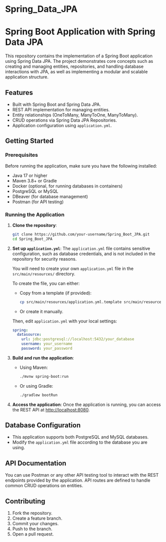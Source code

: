 ﻿# Spring_Data_JPA
# Spring Boot Application with Spring Data JPA

This repository contains the implementation of a Spring Boot application using Spring Data JPA. The project demonstrates core concepts such as creating and managing entities, repositories, and handling database interactions with JPA, as well as implementing a modular and scalable application structure.

## Features

- Built with Spring Boot and Spring Data JPA.
- REST API implementation for managing entities.
- Entity relationships (OneToMany, ManyToOne, ManyToMany).
- CRUD operations via Spring Data JPA Repositories.
- Application configuration using `application.yml`.

## Getting Started

### Prerequisites

Before running the application, make sure you have the following installed:

- Java 17 or higher
- Maven 3.8+ or Gradle
- Docker (optional, for running databases in containers)
- PostgreSQL or MySQL
- DBeaver (for database management)
- Postman (for API testing)

### Running the Application

1. **Clone the repository**:
    ```bash
    git clone https://github.com/your-username/Spring_Boot_JPA.git
    cd Spring_Boot_JPA
    ```

2. **Set up `application.yml`**:
    The `application.yml` file contains sensitive configuration, such as database credentials, and is not included in the repository for security reasons.

    You will need to create your own `application.yml` file in the `src/main/resources/` directory.

    To create the file, you can either:
    - Copy from a template (if provided):
      ```bash
      cp src/main/resources/application.yml.template src/main/resources/application.yml
      ```
    - Or create it manually.

    Then, edit `application.yml` with your local settings:
    ```yaml
    spring:
      datasource:
        url: jdbc:postgresql://localhost:5432/your_database
        username: your_username
        password: your_password
    ```

3. **Build and run the application**:

    - Using Maven:
      ```bash
      ./mvnw spring-boot:run
      ```

    - Or using Gradle:
      ```bash
      ./gradlew bootRun
      ```

4. **Access the application**:
    Once the application is running, you can access the REST API at [http://localhost:8080](http://localhost:8080).

## Database Configuration

- This application supports both PostgreSQL and MySQL databases.
- Modify the `application.yml` file according to the database you are using.

## API Documentation

You can use Postman or any other API testing tool to interact with the REST endpoints provided by the application. API routes are defined to handle common CRUD operations on entities.

## Contributing

1. Fork the repository.
2. Create a feature branch.
3. Commit your changes.
4. Push to the branch.
5. Open a pull request.

